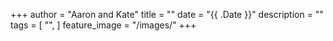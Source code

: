 +++
author = "Aaron and Kate"
title = ""
date = "{{ .Date }}"
description = ""
tags = [
    "",
]
feature_image = "/images/"
+++
